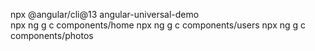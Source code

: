 npx @angular/cli@13 angular-universal-demo  
npx ng g c components/home
npx ng g c components/users
npx ng g c components/photos

